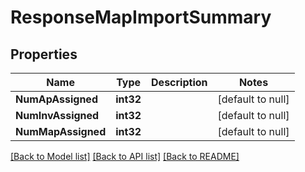 # ResponseMapImportSummary

## Properties
Name | Type | Description | Notes
------------ | ------------- | ------------- | -------------
**NumApAssigned** | **int32** |  | [default to null]
**NumInvAssigned** | **int32** |  | [default to null]
**NumMapAssigned** | **int32** |  | [default to null]

[[Back to Model list]](../README.md#documentation-for-models) [[Back to API list]](../README.md#documentation-for-api-endpoints) [[Back to README]](../README.md)

